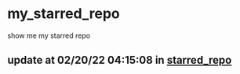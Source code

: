 # my_starred_repo
show me my starred repo

update at 02/20/22 04:15:08 in [starred_repo](./index.html)
---

